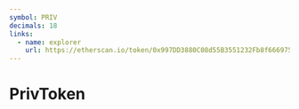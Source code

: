 ```yaml
---
symbol: PRIV
decimals: 18
links:
  - name: explorer
    url: https://etherscan.io/token/0x997DD3880C08d55B3551232Fb8f666975fDbBf58
---
```


# PrivToken
